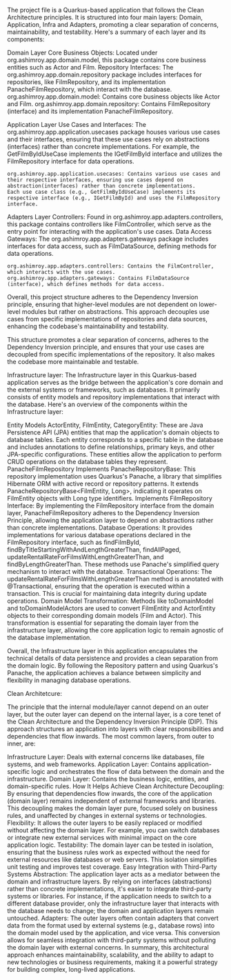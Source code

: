 
The project file is a Quarkus-based application that follows the Clean Architecture principles. It is structured into four main layers: Domain, Application, Infra and Adapters, promoting a clear separation of concerns, maintainability, and testability. Here's a summary of each layer and its components:

Domain Layer
    Core Business Objects: Located under org.ashimroy.app.domain.model, this package contains core business entities such as Actor and Film.
    Repository Interfaces: The org.ashimroy.app.domain.repository package includes interfaces for repositories, like FilmRepository, and its implementation PanacheFilmRepository, which interact with the database.
    org.ashimroy.app.domain.model: Contains core business objects like Actor and Film.
    org.ashimroy.app.domain.repository: Contains FilmRepository (interface) and its implementation PanacheFilmRepository.

Application Layer
    Use Cases and Interfaces: The org.ashimroy.app.application.usecases package houses various use cases and their interfaces, ensuring that these use cases rely on abstractions (interfaces) rather than concrete implementations. For example, the GetFilmByIdUseCase implements the IGetFilmById interface and utilizes the FilmRepository interface for data operations.

    org.ashimroy.app.application.usecases: Contains various use cases and their respective interfaces, ensuring use cases depend on abstraction(interfaces) rather than concrete implementations.
    Each use case class (e.g., GetFilmByIdUseCase) implements its respective interface (e.g., IGetFilmById) and uses the FilmRepository interface.


Adapters Layer
    Controllers: Found in org.ashimroy.app.adapters.controllers, this package contains controllers like FilmController, which serve as the entry point for interacting with the application's use cases.
    Data Access Gateways: The org.ashimroy.app.adapters.gateways package includes interfaces for data access, such as FilmDataSource, defining methods for data operations.

    org.ashimroy.app.adapters.controllers: Contains the FilmController, which interacts with the use cases.
    org.ashimroy.app.adapters.gateways: Contains FilmDataSource (interface), which defines methods for data access.

Overall, this project structure adheres to the Dependency Inversion principle, ensuring that higher-level modules are not dependent on lower-level modules but rather on abstractions. This approach decouples use cases from specific implementations of repositories and data sources, enhancing the codebase's maintainability and testability.


This structure promotes a clear separation of concerns, adheres to the Dependency Inversion principle, and ensures that your use cases are decoupled from specific implementations of the repository. It also makes the codebase more maintainable and testable.

Infrastructure layer:
The Infrastructure layer in this Quarkus-based application serves as the bridge between the application's core domain and the external systems or frameworks, such as databases. It primarily consists of entity models and repository implementations that interact with the database. Here's an overview of the components within the Infrastructure layer:

Entity Models
    ActorEntity, FilmEntity, CategoryEntity: These are Java Persistence API (JPA) entities that map the application's domain objects to database tables. Each entity corresponds to a specific table in the database and includes annotations to define relationships, primary keys, and other JPA-specific configurations. These entities allow the application to perform CRUD operations on the database tables they represent.
PanacheFilmRepository
    Implements PanacheRepositoryBase: This repository implementation uses Quarkus's Panache, a library that simplifies Hibernate ORM with active record or repository patterns. It extends PanacheRepositoryBase<FilmEntity, Long>, indicating it operates on FilmEntity objects with Long type identifiers.
    Implements FilmRepository Interface: By implementing the FilmRepository interface from the domain layer, PanacheFilmRepository adheres to the Dependency Inversion Principle, allowing the application layer to depend on abstractions rather than concrete implementations.
    Database Operations: It provides implementations for various database operations declared in the FilmRepository interface, such as findFilmById, findByTitleStartingWithAndLengthGreaterThan, findAllPaged, updateRentalRateForFilmsWithLengthGreaterThan, and findByLengthGreaterThan. These methods use Panache's simplified query mechanism to interact with the database.
    Transactional Operations: The updateRentalRateForFilmsWithLengthGreaterThan method is annotated with @Transactional, ensuring that the operation is executed within a transaction. This is crucial for maintaining data integrity during update operations.
    Domain Model Transformation: Methods like toDomainModel and toDomainModelActors are used to convert FilmEntity and ActorEntity objects to their corresponding domain models (Film and Actor). This transformation is essential for separating the domain layer from the infrastructure layer, allowing the core application logic to remain agnostic of the database implementation.

Overall, the Infrastructure layer in this application encapsulates the technical details of data persistence and provides a clean separation from the domain logic. By following the Repository pattern and using Quarkus's Panache, the application achieves a balance between simplicity and flexibility in managing database operations.


Clean Architetcure:

The principle that the internal module/layer cannot depend on an outer layer, but the outer layer can depend on the internal layer, is a core tenet of the Clean Architecture and the Dependency Inversion Principle (DIP). This approach structures an application into layers with clear responsibilities and dependencies that flow inwards. The most common layers, from outer to inner, are:

Infrastructure Layer: Deals with external concerns like databases, file systems, and web frameworks.
Application Layer: Contains application-specific logic and orchestrates the flow of data between the domain and the infrastructure.
Domain Layer: Contains the business logic, entities, and domain-specific rules.
How It Helps Achieve Clean Architecture
Decoupling: By ensuring that dependencies flow inwards, the core of the application (domain layer) remains independent of external frameworks and libraries. This decoupling makes the domain layer pure, focused solely on business rules, and unaffected by changes in external systems or technologies.
Flexibility: It allows the outer layers to be easily replaced or modified without affecting the domain layer. For example, you can switch databases or integrate new external services with minimal impact on the core application logic.
Testability: The domain layer can be tested in isolation, ensuring that the business rules work as expected without the need for external resources like databases or web servers. This isolation simplifies unit testing and improves test coverage.
Easy Integration with Third-Party Systems
Abstraction: The application layer acts as a mediator between the domain and infrastructure layers. By relying on interfaces (abstractions) rather than concrete implementations, it's easier to integrate third-party systems or libraries. For instance, if the application needs to switch to a different database provider, only the infrastructure layer that interacts with the database needs to change; the domain and application layers remain untouched.
Adapters: The outer layers often contain adapters that convert data from the format used by external systems (e.g., database rows) into the domain model used by the application, and vice versa. This conversion allows for seamless integration with third-party systems without polluting the domain layer with external concerns.
In summary, this architectural approach enhances maintainability, scalability, and the ability to adapt to new technologies or business requirements, making it a powerful strategy for building complex, long-lived applications.